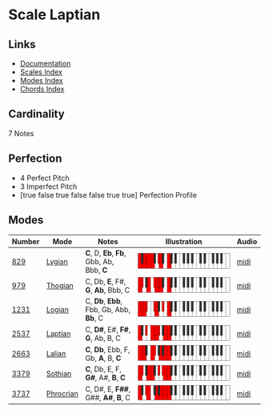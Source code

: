 # Scale Laptian

## Links

- [Documentation](index.md)
- [Scales Index](Scales.md)
- [Modes Index](Modes.md)
- [Chords Index](Chords.md)

## Cardinality

7 Notes

## Perfection

- 4 Perfect Pitch
- 3 Imperfect Pitch
- [true false true false false true true] Perfection Profile

## Modes

| Number | Mode | Notes | Illustration | Audio |
|--------|------|-------|--------------|-------|
| [829](https://ianring.com/musictheory/scales/829) | [Lygian](ModeLygian.md) | **C**, D, **Eb**, **Fb**, Gbb, Ab, Bbb, **C** | ![CNaturalLygian](ModeCNaturalLygian.png) | [midi](https://github.com/edipermadi/music/blob/main/docs/ModeCNaturalLygian.mid?raw=true) | 
| [979](https://ianring.com/musictheory/scales/979) | [Thogian](ModeThogian.md) | C, Db, **E**, F#, **G**, **Ab**, Bbb, C | ![CNaturalThogian](ModeCNaturalThogian.png) | [midi](https://github.com/edipermadi/music/blob/main/docs/ModeCNaturalThogian.mid?raw=true) | 
| [1231](https://ianring.com/musictheory/scales/1231) | [Logian](ModeLogian.md) | C, **Db**, **Ebb**, Fbb, Gb, Abb, **Bb**, C | ![CNaturalLogian](ModeCNaturalLogian.png) | [midi](https://github.com/edipermadi/music/blob/main/docs/ModeCNaturalLogian.mid?raw=true) | 
| [2537](https://ianring.com/musictheory/scales/2537) | [Laptian](ModeLaptian.md) | C, **D#**, E#, **F#**, **G**, Ab, B, C | ![CNaturalLaptian](ModeCNaturalLaptian.png) | [midi](https://github.com/edipermadi/music/blob/main/docs/ModeCNaturalLaptian.mid?raw=true) | 
| [2663](https://ianring.com/musictheory/scales/2663) | [Lalian](ModeLalian.md) | **C**, **Db**, Ebb, F, Gb, **A**, B, **C** | ![CNaturalLalian](ModeCNaturalLalian.png) | [midi](https://github.com/edipermadi/music/blob/main/docs/ModeCNaturalLalian.mid?raw=true) | 
| [3379](https://ianring.com/musictheory/scales/3379) | [Sothian](ModeSothian.md) | **C**, Db, E, F, **G#**, A#, **B**, **C** | ![CNaturalSothian](ModeCNaturalSothian.png) | [midi](https://github.com/edipermadi/music/blob/main/docs/ModeCNaturalSothian.mid?raw=true) | 
| [3737](https://ianring.com/musictheory/scales/3737) | [Phrocrian](ModePhrocrian.md) | C, D#, E, **F##**, G##, **A#**, **B**, C | ![CNaturalPhrocrian](ModeCNaturalPhrocrian.png) | [midi](https://github.com/edipermadi/music/blob/main/docs/ModeCNaturalPhrocrian.mid?raw=true) | 
